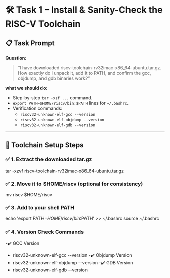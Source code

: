 # 🛠️ Task 1 – Install & Sanity-Check the RISC-V Toolchain

## 📋 Task Prompt

**Question:**
> “I have downloaded riscv-toolchain-rv32imac-x86_64-ubuntu.tar.gz. How exactly do I unpack it, add it to PATH, and confirm the gcc, objdump, and gdb binaries work?”

**what we should do:**
- Step-by-step `tar -xzf ...` command.
- `export PATH=$HOME/riscv/bin:$PATH` lines for `~/.bashrc`.
- Verification commands:
  - `riscv32-unknown-elf-gcc --version`
  - `riscv32-unknown-elf-objdump --version`
  - `riscv32-unknown-elf-gdb --version`

---

## 🧰 Toolchain Setup Steps

### ✅ 1. Extract the downloaded tar.gz
tar -xzvf riscv-toolchain-rv32imac-x86_64-ubuntu.tar.gz

### ✅ 2. Move it to $HOME/riscv (optional for consistency)
mv riscv $HOME/riscv

### ✅ 3. Add to your shell PATH
echo 'export PATH=$HOME/riscv/bin:$PATH' >> ~/.bashrc
source ~/.bashrc

### ✅ 4. Version Check Commands
-✔️ GCC Version
- riscv32-unknown-elf-gcc --version
-✔️ Objdump Version
- riscv32-unknown-elf-objdump --version
-✔️ GDB Version
- riscv32-unknown-elf-gdb --version
